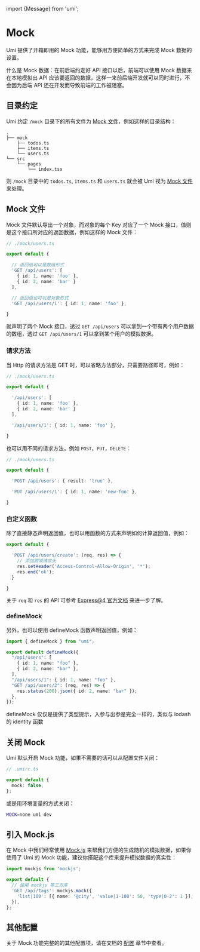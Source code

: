 import {Message} from 'umi';

# Mock

Umi 提供了开箱即用的 Mock 功能，能够用方便简单的方式来完成 Mock 数据的设置。

<Message emoji="💡">
什么是 Mock 数据：在前后端约定好 API 接口以后，前端可以使用 Mock 数据来在本地模拟出 API 应该要返回的数据，这样一来前后端开发就可以同时进行，不会因为后端 API
还在开发而导致前端的工作被阻塞。
</Message>

## 目录约定

Umi 约定 `/mock` 目录下的所有文件为 [Mock 文件](#mock-文件)，例如这样的目录结构：

```text
.
├── mock
    ├── todos.ts
    ├── items.ts
    └── users.ts
└── src
    └── pages
        └── index.tsx
```

则 `/mock` 目录中的 `todos.ts`, `items.ts` 和 `users.ts` 就会被 Umi 视为 [Mock 文件](#mock-文件) 来处理。

## Mock 文件

Mock 文件默认导出一个对象，而对象的每个 Key 对应了一个 Mock 接口，值则是这个接口所对应的返回数据，例如这样的 Mock 文件：

```ts
// ./mock/users.ts

export default {

  // 返回值可以是数组形式
  'GET /api/users': [
    { id: 1, name: 'foo' },
    { id: 2, name: 'bar' }
  ],

  // 返回值也可以是对象形式
  'GET /api/users/1': { id: 1, name: 'foo' },

}
```

就声明了两个 Mock 接口，透过 `GET /api/users` 可以拿到一个带有两个用户数据的数组，透过 `GET /api/users/1` 可以拿到某个用户的模拟数据。

### 请求方法

当 Http 的请求方法是 GET 时，可以省略方法部分，只需要路径即可，例如：

```ts
// ./mock/users.ts

export default {

  '/api/users': [
    { id: 1, name: 'foo' },
    { id: 2, name: 'bar' }
  ],

  '/api/users/1': { id: 1, name: 'foo' },

}
```

也可以用不同的请求方法，例如 `POST`，`PUT`，`DELETE`：

```ts
// ./mock/users.ts

export default {

  'POST /api/users': { result: 'true' },

  'PUT /api/users/1': { id: 1, name: 'new-foo' },

}
```

### 自定义函数

除了直接静态声明返回值，也可以用函数的方式来声明如何计算返回值，例如：

```ts
export default {

  'POST /api/users/create': (req, res) => {
    // 添加跨域请求头
    res.setHeader('Access-Control-Allow-Origin', '*');
    res.end('ok');
  }

}
```

关于 `req` 和 `res` 的 API 可参考 [Express@4 官方文档](https://expressjs.com/en/api.html) 来进一步了解。

### defineMock

另外，也可以使用 defineMock 函数声明返回值，例如：
```ts
import { defineMock } from "umi";

export default defineMock({
  "/api/users": [
    { id: 1, name: "foo" },
    { id: 2, name: "bar" },
  ],
  "/api/users/1": { id: 1, name: "foo" },
  "GET /api/users/2": (req, res) => {
    res.status(200).json({ id: 2, name: "bar" });
  },
});
```
defineMock 仅仅是提供了类型提示，入参与出参是完全一样的，类似与 lodash 的 identity 函数
## 关闭 Mock

Umi 默认开启 Mock 功能，如果不需要的话可以从配置文件关闭：

```ts
// .umirc.ts

export default {
  mock: false,
};
```

或是用环境变量的方式关闭：

```bash
MOCK=none umi dev
```

## 引入 Mock.js

在 Mock 中我们经常使用 [Mock.js](http://mockjs.com/) 来帮我们方便的生成随机的模拟数据，如果你使用了 Umi 的 Mock
功能，建议你搭配这个库来提升模拟数据的真实性：

```ts
import mockjs from 'mockjs';

export default {
  // 使用 mockjs 等三方库
  'GET /api/tags': mockjs.mock({
    'list|100': [{ name: '@city', 'value|1-100': 50, 'type|0-2': 1 }],
  }),
};
```

## 其他配置

关于 Mock 功能完整的的其他配置项，请在文档的 [配置](../api/config#mock) 章节中查看。
